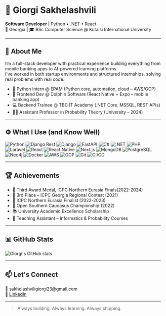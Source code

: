 # 👋 Giorgi Sakhelashvili

**Software Developer** | Python • .NET • React  
📍 Georgia | 🎓 BSc Computer Science @ Kutaisi International University

---

## 🧠 About Me

I’m a full-stack developer with practical experience building everything from mobile banking apps to AI-powered learning platforms.  
I've worked in both startup environments and structured internships, solving real problems with real code.  

- 💼 Python Intern @ EPAM (Python core, automation, cloud – AWS/GCP)  
- 📱 Frontend Dev @ Dolphin Software (React Native + Expo – mobile banking app)  
- 💻 Backend Trainee @ TBC IT Academy (.NET Core, MSSQL, REST APIs)  
- 👨‍🏫 Assistant Professor in Probability Theory (University – 2024)

---

## ⚙️ What I Use (and Know Well)

![Python](https://img.shields.io/badge/-Python-05122A?style=flat&logo=python)
![Django Rest](https://img.shields.io/badge/-Django%20Rest-05122A?style=flat&logo=django)
![Django](https://img.shields.io/badge/-Django-05122A?style=flat&logo=django)
![FastAPI](https://img.shields.io/badge/-FastAPI-05122A?style=flat&logo=fastapi)
![C#](https://img.shields.io/badge/-C%23-05122A?style=flat&logo=c-sharp)
![.NET](https://img.shields.io/badge/-.NET-05122A?style=flat&logo=dotnet)
![PHP](https://img.shields.io/badge/-PHP-05122A?style=flat&logo=php)
![Laravel](https://img.shields.io/badge/-Laravel-05122A?style=flat&logo=laravel)
![React](https://img.shields.io/badge/-React-05122A?style=flat&logo=react)
![React Native](https://img.shields.io/badge/-React%20Native-05122A?style=flat&logo=react)
![Next.js](https://img.shields.io/badge/-Next.js-05122A?style=flat&logo=next.js)
![MongoDB](https://img.shields.io/badge/-MongoDB-05122A?style=flat&logo=mongodb)
![PostgreSQL](https://img.shields.io/badge/-PostgreSQL-05122A?style=flat&logo=postgresql)
![Neo4j](https://img.shields.io/badge/-Neo4j-05122A?style=flat&logo=neo4j)
![Docker](https://img.shields.io/badge/-Docker-05122A?style=flat&logo=docker)
![AWS](https://img.shields.io/badge/-AWS-05122A?style=flat&logo=amazonaws)
![GCP](https://img.shields.io/badge/-GCP-05122A?style=flat&logo=googlecloud)
![Git](https://img.shields.io/badge/-Git-05122A?style=flat&logo=git)
![CI/CD](https://img.shields.io/badge/-CI%2FCD-05122A?style=flat&logo=githubactions)

---

## 🏆 Achievements

- 🥉 Third Award Medal, ICPC Northern Eurasia Finals(2022-2024)
- 🥉 3rd Place – ICPC Georgia Regional Contest (2021)
- 🥉 ICPC Northern Eurasia Finalist (2022-2023)
- 🥉 Open Southern Caucasus Championship (2022)
- 📚 University Academic Excellence Scholarship  
- 🧠 Teaching Assistant – Informatics & Probability Courses

---

## 📊 GitHub Stats

![Giorgi's GitHub stats](https://github-readme-stats.vercel.app/api?username=SakhelaTheInvincible&show_icons=true&theme=radical)

---

## 📫 Let's Connect

📧 sakhelashviligiorgi23@gmail.com  
🔗 [LinkedIn](https://www.linkedin.com/in/giorgi-sakhelashvili/)  

---

> Always building. Always learning. Always shipping.
